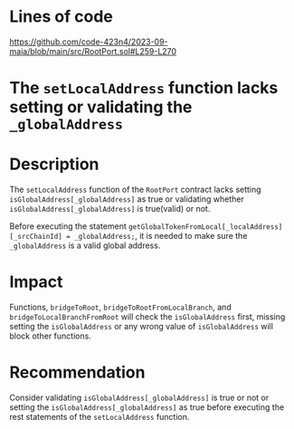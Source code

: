 # Lines of code
https://github.com/code-423n4/2023-09-maia/blob/main/src/RootPort.sol#L259-L270

# The `setLocalAddress` function lacks setting or validating the `_globalAddress`

# Description

The `setLocalAddress` function of the `RootPort` contract lacks setting `isGlobalAddress[_globalAddress]` as true or validating whether `isGlobalAddress[_globalAddress]` is true(valid) or not. 

Before executing the statement `getGlobalTokenFromLocal[_localAddress][_srcChainId] = _globalAddress;`, it is needed to make sure the `_globalAddress` is a valid global address.

# Impact
Functions, `bridgeToRoot`, `bridgeToRootFromLocalBranch`, and `bridgeToLocalBranchFromRoot` will check the `isGlobalAddress` first, missing setting the `isGlobalAddress` or any wrong value of `isGlobalAddress` will block other functions.

# Recommendation
Consider validating `isGlobalAddress[_globalAddress]` is true or not or setting the `isGlobalAddress[_globalAddress]` as true before executing the rest statements of the `setLocalAddress` function.